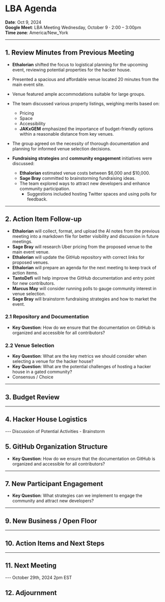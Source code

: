 # LBA Agenda

**Date**: Oct 9, 2024  
**Google Meet**: LBA Meeting Wednesday, October 9 · 2:00 – 3:00pm  
**Time zone**: America/New_York

---

## 1. Review Minutes from Previous Meeting
  - **Ethalorian** shifted the focus to logistical planning for the upcoming event, reviewing potential properties for the hacker house.
  - Presented a spacious and affordable venue located 20 minutes from the main event site.
  - Venue featured ample accommodations suitable for large groups.

- The team discussed various property listings, weighing merits based on:
  - Pricing
  - Space
  - Accessibility
  - **JAKxGEM** emphasized the importance of budget-friendly options within a reasonable distance from key venues.

- The group agreed on the necessity of thorough documentation and planning for informed venue selection decisions.

- **Fundraising strategies** and **community engagement** initiatives were discussed:
  - **Ethalorian** estimated venue costs between $6,000 and $10,000.
  - **Sage Bray** committed to brainstorming fundraising ideas.
  - The team explored ways to attract new developers and enhance community participation.
    - Suggestions included hosting Twitter spaces and using polls for feedback.
---

## 2. Action Item Follow-up

- **Ethalorian** will collect, format, and upload the AI notes from the previous meeting into a markdown file for better visibility and discussion in future meetings.
- **Sage Bray** will research Uber pricing from the proposed venue to the main event venue.
- **Ethalorian** will update the GitHub repository with correct links for proposed venues.
- **Ethalorian** will prepare an agenda for the next meeting to keep track of action items.
- **TantoDefi** will help improve the GitHub documentation and entry point for new contributors.
- **Marcus May** will consider running polls to gauge community interest in venue selection.
- **Sage Bray** will brainstorm fundraising strategies and how to market the event.


### 2.1 Repository and Documentation

- **Key Question**: How do we ensure that the documentation on GitHub is organized and accessible for all contributors?

### 2.2 Venue Selection

- **Key Question**: What are the key metrics we should consider when selecting a venue for the hacker house?
- **Key Question**: What are the potential challenges of hosting a hacker house in a gated community?
- Consensus / Choice

---

## 3. Budget Review

---

## 4. Hacker House Logistics

---  Discussion of Potential Activities - Brainstorm

## 5. GitHub Organization Structure

- **Key Question**: How do we ensure that the documentation on GitHub is organized and accessible for all contributors?

---

## 7. New Participant Engagement

- **Key Question**: What strategies can we implement to engage the community and attract new developers?

---

## 9. New Business / Open Floor

---

## 10. Action Items and Next Steps

---

## 11. Next Meeting

---  October 29th, 2024 2pm EST

## 12. Adjournment
